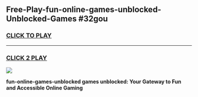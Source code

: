 
## Free-Play-fun-online-games-unblocked-Unblocked-Games #32gou
<h3>
<a href="https://news.freeplayer.one?title=fun-online-games-unblocked&ref=8M">CLICK TO PLAY</a></h3>
<hr>

<h3>
<a href="https://news.freeplayer.one?title=fun-online-games-unblocked&ref=8M">CLICK 2 PLAY</a>
  
</h3>

<a href="https://news.freeplayer.one?title=fun-online-games-unblocked&ref=8M"><img src="https://clearcache.store/games.png"></a>


**fun-online-games-unblocked games unblocked: Your Gateway to Fun and Accessible Online Gaming**
